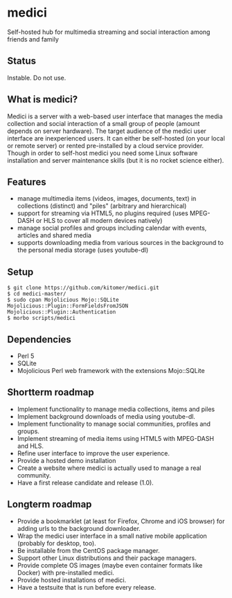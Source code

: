 # medici
Self-hosted hub for multimedia streaming and social interaction among friends and family

## Status

Instable. Do not use.

## What is medici?

Medici is a server with a web-based user interface that manages the media collection and social interaction of a small
group of people (amount depends on server hardware).
The target audience of the medici user interface are inexperienced users.
It can either be self-hosted (on your local or remote server) or rented pre-installed by a cloud service provider.
Though in order to self-host medici you need some Linux software installation and server maintenance skills
(but it is no rocket science either).

## Features

- manage multimedia items (videos, images, documents, text) in collections (distinct) and "piles" (arbitrary and hierarchical)
- support for streaming via HTML5, no plugins required (uses MPEG-DASH or HLS to cover all modern devices natively)
- manage social profiles and groups including calendar with events, articles and shared media
- supports downloading media from various sources in the background to the personal media storage (uses youtube-dl)

## Setup

    $ git clone https://github.com/kitomer/medici.git
    $ cd medici-master/
    $ sudo cpan Mojolicious Mojo::SQLite Mojolicious::Plugin::FormFieldsFromJSON Mojolicious::Plugin::Authentication
    $ morbo scripts/medici

## Dependencies

- Perl 5
- SQLite
- Mojolicious Perl web framework with the extensions Mojo::SQLite

## Shortterm roadmap

- Implement functionality to manage media collections, items and piles
- Implement background downloads of media using youtube-dl.
- Implement functionality to manage social communities, profiles and groups.
- Implement streaming of media items using HTML5 with MPEG-DASH and HLS.
- Refine user interface to improve the user experience.
- Provide a hosted demo installation
- Create a website where medici is actually used to manage a real community.
- Have a first release candidate and release (1.0).

## Longterm roadmap

- Provide a bookmarklet (at least for Firefox, Chrome and iOS browser) for adding urls to the background downloader.
- Wrap the medici user interface in a small native mobile application (probably for desktop, too).
- Be installable from the CentOS package manager.
- Support other Linux distributions and their package managers.
- Provide complete OS images (maybe even container formats like Docker) with pre-installed medici.
- Provide hosted installations of medici.
- Have a testsuite that is run before every release.
